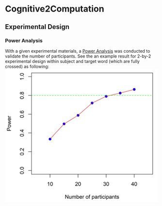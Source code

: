 
# Cognitive2Computation

## Experimental Design

### Power Analysis
With a given experimental materials, a [Power Analysis](./DOE.Rmd) was conducted to validate the number of participants. See the an example result for 2-by-2 experimental design within subject and target word (which are fully crossed) as following: 
![alt text](./Images/PowerCurve.jpg)

